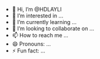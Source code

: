 - 👋 Hi, I’m @HDLAYLI
- 👀 I’m interested in ...
- 🌱 I’m currently learning ...
- 💞️ I’m looking to collaborate on ...
- 📫 How to reach me ...
- 😄 Pronouns: ...
- ⚡ Fun fact: ...

<!---
HDLAYLI/HDLAYLI is a ✨ special ✨ repository because its `README.md` (this file) appears on your GitHub profile.
You can click the Preview link to take a look at your changes.
--->
